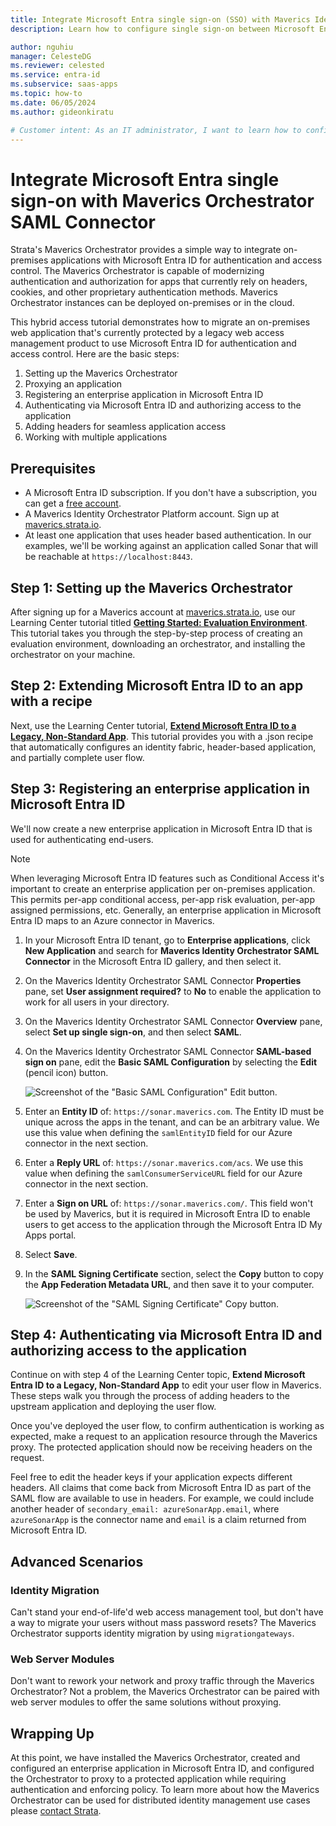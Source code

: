 ```yaml
---
title: Integrate Microsoft Entra single sign-on (SSO) with Maverics Identity Orchestrator SAML Connector
description: Learn how to configure single sign-on between Microsoft Entra ID and Maverics Identity Orchestrator SAML Connector.

author: nguhiu
manager: CelesteDG
ms.reviewer: celested
ms.service: entra-id
ms.subservice: saas-apps
ms.topic: how-to
ms.date: 06/05/2024
ms.author: gideonkiratu

# Customer intent: As an IT administrator, I want to learn how to configure single sign-on between Microsoft Entra ID and Maverics Identity Orchestrator SAML Connector so that I can control who has access to Maverics Identity Orchestrator SAML Connector, enable automatic sign-in with Microsoft Entra accounts, and manage my accounts in one central location.
---
```

# Integrate Microsoft Entra single sign-on with Maverics Orchestrator SAML Connector

Strata's Maverics Orchestrator provides a simple way to integrate on-premises applications with Microsoft Entra ID for authentication and access control. The Maverics Orchestrator is capable of modernizing authentication and authorization for apps that currently rely on headers, cookies, and other proprietary authentication methods. Maverics Orchestrator instances can be deployed on-premises or in the cloud.

This hybrid access tutorial demonstrates how to migrate an on-premises web application that's currently protected by a legacy web access management product to use Microsoft Entra ID for authentication and access control. Here are the basic steps:

1. Setting up the Maverics Orchestrator
2. Proxying an application
3. Registering an enterprise application in Microsoft Entra ID
4. Authenticating via Microsoft Entra ID and authorizing access to the application
5. Adding headers for seamless application access
6. Working with multiple applications

## Prerequisites

* A Microsoft Entra ID subscription. If you don't have a subscription, you can get a [free account](https://azure.microsoft.com/free/).
* A Maverics Identity Orchestrator Platform account. Sign up at [maverics.strata.io](https://maverics.strata.io).
* At least one application that uses header based authentication. In our examples, we'll be working against an application called Sonar that will be reachable at `https://localhost:8443`.
## Step 1: Setting up the Maverics Orchestrator

After signing up for a Maverics account at [maverics.strata.io](https://maverics.strata.io), use our Learning Center tutorial titled [**Getting Started: Evaluation Environment**](https://maverics.strata.io/learn/redirect?context=environments-create-evaluation). This tutorial takes you through the step-by-step process of creating an evaluation environment, downloading an orchestrator, and installing the orchestrator on your machine. 

## Step 2: Extending Microsoft Entra ID to an app with a recipe

Next, use the Learning Center tutorial, [**Extend Microsoft Entra ID to a Legacy, Non-Standard App**](https://maverics.strata.io/learn/redirect?context=microsoft-entra-id-recipe). This tutorial provides you with a .json recipe that automatically configures an identity fabric, header-based application, and partially complete user flow.

## Step 3: Registering an enterprise application in Microsoft Entra ID

We'll now create a new enterprise application in Microsoft Entra ID that is used for authenticating end-users.

>[!Note]
> When leveraging Microsoft Entra ID features such as Conditional Access it's important to create an enterprise application per on-premises application. This permits per-app conditional access, per-app risk evaluation, per-app assigned permissions, etc. Generally, an enterprise application in Microsoft Entra  ID maps to an Azure connector in Maverics.

1. In your Microsoft Entra ID tenant, go to **Enterprise applications**, click **New Application** and search for **Maverics Identity Orchestrator SAML Connector** in the Microsoft Entra ID gallery, and then select it.

1. On the Maverics Identity Orchestrator SAML Connector **Properties** pane, set **User assignment required?** to **No** to enable the application to work for all users in your directory.

1. On the Maverics Identity Orchestrator SAML Connector **Overview** pane, select **Set up single sign-on**, and then select **SAML**.

1. On the Maverics Identity Orchestrator SAML Connector **SAML-based sign on** pane, edit the **Basic SAML Configuration** by selecting the **Edit** (pencil icon) button.

   ![Screenshot of the "Basic SAML Configuration" Edit button.](common/edit-urls.png)

1. Enter an **Entity ID** of: `https://sonar.maverics.com`. The Entity ID must be unique across the apps in the tenant, and can be an arbitrary value. We use this value when defining the `samlEntityID` field for our Azure connector in the next section.

1. Enter a **Reply URL** of: `https://sonar.maverics.com/acs`. We use this value when defining the `samlConsumerServiceURL` field for our Azure connector in the next section.

1. Enter a **Sign on URL** of: `https://sonar.maverics.com/`. This field won't be used by Maverics, but it is required in Microsoft Entra ID to enable users to get access to the application through the Microsoft Entra ID My Apps portal.

1. Select **Save**.

1. In the **SAML Signing Certificate** section, select the **Copy** button to copy the **App Federation Metadata URL**, and then save it to your computer.

   ![Screenshot of the "SAML Signing Certificate" Copy button.](common/copy-metadataurl.png)

## Step 4: Authenticating via Microsoft Entra ID and authorizing access to the application

Continue on with step 4 of the Learning Center topic, **Extend Microsoft Entra ID to a Legacy, Non-Standard App** to edit your user flow in Maverics. These steps walk you through the process of adding headers to the upstream application and deploying the user flow.

Once you've deployed the user flow, to confirm authentication is working as expected, make a request to an application resource through the Maverics proxy. The protected application should now be receiving headers on the request.

Feel free to edit the header keys if your application expects different headers. All claims that come back from Microsoft Entra ID as part of the SAML flow are available to use in headers. For example, we could include another header of `secondary_email: azureSonarApp.email`, where `azureSonarApp` is the connector name and `email` is a claim returned from Microsoft Entra ID.

## Advanced Scenarios

### Identity Migration
Can't stand your end-of-life'd web access management tool, but don't have a way to migrate your users without mass password resets? The Maverics Orchestrator supports identity migration by using `migrationgateways`.

### Web Server Modules 
Don't want to rework your network and proxy traffic through the Maverics Orchestrator? Not a problem, the Maverics Orchestrator can be paired with web server modules to offer the same solutions without proxying.

## Wrapping Up

At this point, we have installed the Maverics Orchestrator, created and configured an enterprise application in Microsoft Entra ID, and configured the Orchestrator to proxy to a protected application while requiring authentication and enforcing policy. To learn more about how the Maverics Orchestrator can be used for distributed identity management use cases please [contact Strata](mailto:sales@strata.io).

